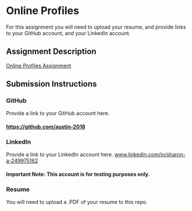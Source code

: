 # Online Profiles
For this assignment you will need to upload your resume, and provide links to your GitHub account, and your LinkedIn account.

## Assignment Description
[Online Profiles Assignment](https://education.launchcode.org/liftoff/assignments/online-profiles/)

## Submission Instructions

### GitHub
Provide a link to your GitHub account here.
#### https://github.com/austin-2018

### LinkedIn
Provide a link to your LinkedIn account here.
www.linkedin.com/in/sharon-a-249975162
#### Important Note:  This account is for testing purposes only.

### Resume
You will need to upload a .PDF of your resume to this repo.
